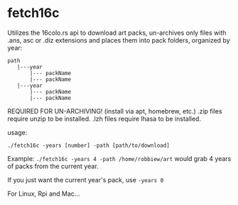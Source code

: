 # fetch16c
Utilizes the 16colo.rs api to download art packs, un-archives only files with .ans, asc or .diz extensions and places them into pack folders, organized by year:


```
path
   |---year
       |--- packName
       |--- packName
   |---year
       |--- packName
       |--- packName

```

REQUIRED FOR UN-ARCHIVING!
(install via apt, homebrew, etc.)
.zip files require unzip to be installed. 
.lzh files require lhasa to be installed.

usage:

```./fetch16c -years [number] -path [path/to/download]```

Example: ```./fetch16c -years 4 -path /home/robbiew/art``` would grab 4 years of packs from the current year.

If you just want the current year's pack, use `-years 0`

For Linux, Rpi and Mac...


